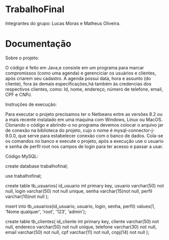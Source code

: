 # TrabalhoFinal
Integrantes do grupo: Lucas Moras e Matheus Oliveira.

# Documentação
Sobre o projeto:

O código é feito em Java,e consiste em um programa para marcar compromissos (como uma agenda) e gerenciciar os usuários e clientes, após criarem seu cadastro. A agenda possui data, hora e assunto (do cliente), fora às demais especificações,há também às credencias dos respectivos clientes, como: Id, nome, endereço, número de telefone, email, CPF e CNPJ.

Instruções de execução: 

Para executar o projeto precisamos ter o Netbeans entre as versões 8.2 ou a mais recente instalado em uma maquina com Windows, Linux ou MacOS. Clonando o código e abrindo-o no programa devemos colocar o arquivo jar de conexão na biblioteca do projeto, cujo o nome é mysql-connector-j-9.0.0, que serve para estabelecer conexão com o banco de dados. Cola-se os comandos no banco e execute o projeto, após a execução use o usuario e senha de perfil root nos campos de login para ter acesso e passar a usar.

Código MySQL:

create database trabalhofinal;

use trabalhofinal;

create table tb_usuarios(
id_usuario int primary key,
usuario varchar(50) not null,
login varchar(50) not null unique,
senha varchar(15)not null,
perfil varchar(10)not null
);

insert into tb_usuarios(id_usuario, usuario, login, senha, perfil)
values(1, 'Nome qualquer', 'root', '123', 'admin');

create table tb_clientes(
id_cliente int primary key,
cliente varchar(50) not null,
endereco varchar(50) not null unique,
telefone varchar(30) not null,
email varchar(50) not null,
cpf varchar(11) not null,
cnpj(14) not null
);
